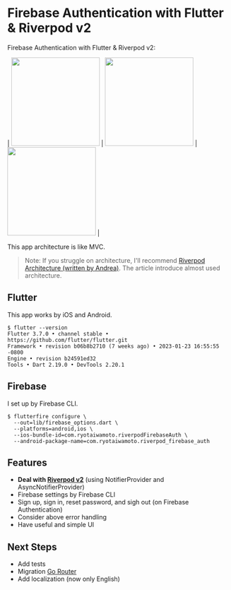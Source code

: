 # Firebase Authentication with Flutter & Riverpod v2

Firebase Authentication with Flutter & Riverpod v2:

| <img src="https://user-images.githubusercontent.com/75112184/225824797-0ca316b8-c7b3-4677-a35e-9561e0a82881.png" width=200> | <img src="https://user-images.githubusercontent.com/75112184/225824776-71224ce5-9690-4e8f-8b01-268cf8697ccb.png" width=200> | <img src="https://user-images.githubusercontent.com/75112184/225824789-277209e2-d086-43b7-bcb9-5779a1c0b2b7.png" width=200> |

This app architecture is like MVC.

> Note: If you struggle on architecture, I'll recommend [Riverpod Architecture (written by Andrea)](https://codewithandrea.com/articles/flutter-app-architecture-riverpod-introduction/). The article introduce almost used architecture.

## Flutter

This app works by iOS and Android.

```
$ flutter --version
Flutter 3.7.0 • channel stable • https://github.com/flutter/flutter.git
Framework • revision b06b8b2710 (7 weeks ago) • 2023-01-23 16:55:55 -0800
Engine • revision b24591ed32
Tools • Dart 2.19.0 • DevTools 2.20.1
```

## Firebase

I set up by Firebase CLI.

```
$ flutterfire configure \
  --out=lib/firebase_options.dart \
  --platforms=android,ios \
  --ios-bundle-id=com.ryotaiwamoto.riverpodFirebaseAuth \
  --android-package-name=com.ryotaiwamoto.riverpod_firebase_auth
```

## Features

- **Deal with [Riverpod v2](https://docs-v2.riverpod.dev/)** (using NotifierProvider and AsyncNotifierProvider)
- Firebase settings by Firebase CLI
- Sign up, sign in, reset password, and sigh out (on Firebase Authentication)
- Consider above error handling
- Have useful and simple UI

## Next Steps

- Add tests
- Migration [Go Router](https://pub.dev/packages/go_router)
- Add localization (now only English)
